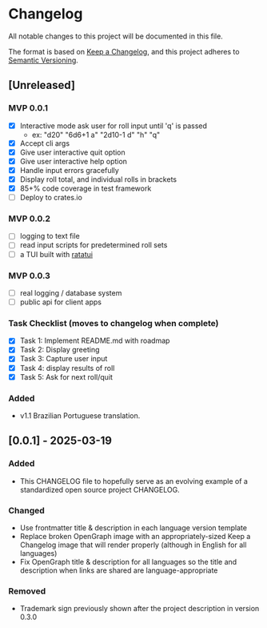 # Changelog

All notable changes to this project will be documented in this file.

The format is based on [Keep a Changelog](https://keepachangelog.com/en/1.1.0/),
and this project adheres to [Semantic Versioning](https://semver.org/spec/v2.0.0.html).

## [Unreleased]
### MVP 0.0.1

   - [x] Interactive mode ask user for roll input until 'q' is passed
        - ex: "d20" "6d6+1 a" "2d10-1 d" "h" "q"
   - [x] Accept cli args
   - [x] Give user interactive quit option
   - [x] Give user interactive help option
   - [x] Handle input errors gracefully
   - [x] Display roll total, and individual rolls in brackets
   - [x] 85+% code coverage in test framework
   - [ ] Deploy to crates.io
### MVP 0.0.2

   - [ ] logging to text file
   - [ ] read input scripts for predetermined roll sets
   - [ ] a TUI built with [ratatui](https://ratatui.rs)
### MVP 0.0.3

   - [ ] real logging / database system 
   - [ ] public api for client apps
### Task Checklist (moves to changelog when complete)

   - [x] Task 1: Implement README.md with roadmap
   - [x] Task 2: Display greeting
   - [x] Task 3: Capture user input
   - [x] Task 4: display results of roll
   - [x] Task 5: Ask for next roll/quit

### Added

- v1.1 Brazilian Portuguese translation.


## [0.0.1] - 2025-03-19

### Added

- This CHANGELOG file to hopefully serve as an evolving example of a
  standardized open source project CHANGELOG.

### Changed

- Use frontmatter title & description in each language version template
- Replace broken OpenGraph image with an appropriately-sized Keep a Changelog 
  image that will render properly (although in English for all languages)
- Fix OpenGraph title & description for all languages so the title and 
description when links are shared are language-appropriate

### Removed

- Trademark sign previously shown after the project description in version 
0.3.0

<!-- [unreleased]: https://github.com/olivierlacan/keep-a-changelog/compare/v1.1.1...HEAD -->
<!-- [1.1.1]: https://github.com/olivierlacan/keep-a-changelog/compare/v1.1.0...v1.1.1 -->
<!-- [1.1.0]: https://github.com/olivierlacan/keep-a-changelog/compare/v1.0.0...v1.1.0 -->
<!-- [1.0.0]: https://github.com/olivierlacan/keep-a-changelog/compare/v0.3.0...v1.0.0 -->
<!-- [0.2.0]: https://github.com/olivierlacan/keep-a-changelog/compare/v0.1.0...v0.2.0 -->
<!-- [0.1.0]: https://github.com/olivierlacan/keep-a-changelog/compare/v0.0.8...v0.1.0 -->
<!-- [0.0.2]: https://github.com/olivierlacan/keep-a-changelog/compare/v0.0.1...v0.0.2 -->
<!-- [0.0.1]: https://github.com/olivierlacan/keep-a-changelog/releases/tag/v0.0.1 -->
